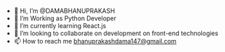 - 👋 Hi, I’m @DAMABHANUPRAKASH
- 👀 I’m Working as Python Developer 
- 🌱 I’m currently learning React.js
- 💞️ I’m looking to collaborate on development on front-end technologies
- 📫 How to reach me bhanuprakashdama147@gmail.com

